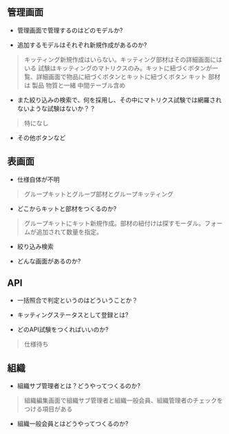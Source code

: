 ## 管理画面

* 管理画面で管理するのはどのモデルか?

* 追加するモデルはそれぞれ新規作成があるのか?
> キッティング新規作成はいらない。キッティング部材はその詳細画面にはいる 試験はキッティングのマトリクスのみ。キットに紐づくボタンが一覧、詳細画面で物品に紐づくボタンとキットに紐づくボタン
キット 部材は 製品 物質と一緒 中間テーブル含め

* また絞り込みの検索で、何を採用し、その中にマトリクス試験では網羅されないような試験はないか？？
> 特になし

* その他ボタンなど

## 表画面

* 仕様自体が不明
> グループキットとグループ部材とグループキッティング

* どこからキットと部材をつくるのか?
> グループキットにキット新規作成。部材の紐付けは探すモーダル。フォームが追加されて数量を指定。

* 絞り込み検索

* どんな画面があるのか?

## API

* 一括照合で判定というのはどういうことか？

* キッティングステータスとして登録とは?

* どのAPI試験をつくればいいのか?

> 仕様待ち

## 組織

* 組織サブ管理者とは？どうやってつくるのか?

> 組織編集画面で組織サブ管理者と組織一般会員、組織管理者のチェックをつける項目がある

* 組織一般会員とはどうやってつくるのか?
